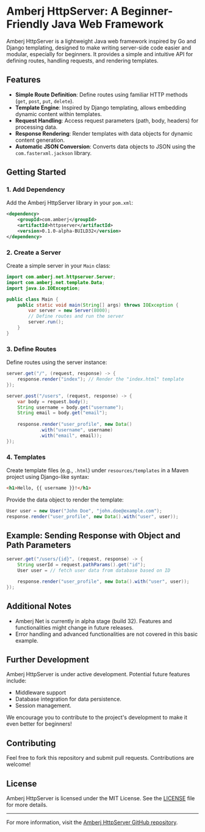 # Amberj HttpServer: A Beginner-Friendly Java Web Framework

Amberj HttpServer is a lightweight Java web framework inspired by Go and Django templating, designed to make writing server-side code easier and modular, especially for beginners. It provides a simple and intuitive API for defining routes, handling requests, and rendering templates.

## Features

- **Simple Route Definition**: Define routes using familiar HTTP methods (`get`, `post`, `put`, `delete`).
- **Template Engine**: Inspired by Django templating, allows embedding dynamic content within templates.
- **Request Handling**: Access request parameters (path, body, headers) for processing data.
- **Response Rendering**: Render templates with data objects for dynamic content generation.
- **Automatic JSON Conversion**: Converts data objects to JSON using the `com.fasterxml.jackson` library.

## Getting Started

### 1. Add Dependency

Add the Amberj HttpServer library in your `pom.xml`:

```xml
<dependency>
    <groupId>com.amberj</groupId>
    <artifactId>httpserver</artifactId>
    <version>0.1.0-alpha-BUILD32</version>
</dependency>
```

### 2. Create a Server

Create a simple server in your `Main` class:

```java
import com.amberj.net.httpserver.Server;
import com.amberj.net.template.Data;
import java.io.IOException;

public class Main {
    public static void main(String[] args) throws IOException {
        var server = new Server(8000);
        // Define routes and run the server
        server.run();
    }
}
```

### 3. Define Routes

Define routes using the server instance:

```java
server.get("/", (request, response) -> {
    response.render("index"); // Render the "index.html" template
});

server.post("/users", (request, response) -> {
    var body = request.body();
    String username = body.get("username");
    String email = body.get("email");
    
    response.render("user_profile", new Data()
            .with("username", username)
            .with("email", email));
});
```

### 4. Templates

Create template files (e.g., `.html`) under `resources/templates` in a Maven project using Django-like syntax:

```html
<h1>Hello, {{ username }}!</h1>
```

Provide the data object to render the template:

```java
User user = new User("John Doe", "john.doe@example.com");
response.render("user_profile", new Data().with("user", user));
```

## Example: Sending Response with Object and Path Parameters

```java
server.get("/users/{id}", (request, response) -> {
    String userId = request.pathParams().get("id");
    User user = // fetch user data from database based on ID

    response.render("user_profile", new Data().with("user", user));
});
```

## Additional Notes

- Amberj Net is currently in alpha stage (build 32). Features and functionalities might change in future releases.
- Error handling and advanced functionalities are not covered in this basic example.

## Further Development

Amberj HttpServer is under active development. Potential future features include:

- Middleware support
- Database integration for data persistence.
- Session management.

We encourage you to contribute to the project's development to make it even better for beginners!

## Contributing

Feel free to fork this repository and submit pull requests. Contributions are welcome!

## License

Amberj HttpServer is licensed under the MIT License. See the [LICENSE](LICENSE) file for more details.

---

For more information, visit the [Amberj HttpServer GitHub repository](https://github.com/akashKarmakar02/amberj/).